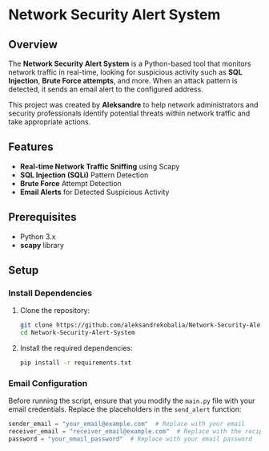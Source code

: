 # Network Security Alert System

## Overview
The **Network Security Alert System** is a Python-based tool that monitors network traffic in real-time, looking for suspicious activity such as **SQL Injection**, **Brute Force attempts**, and more. When an attack pattern is detected, it sends an email alert to the configured address.

This project was created by **Aleksandre** to help network administrators and security professionals identify potential threats within network traffic and take appropriate actions.

## Features
- **Real-time Network Traffic Sniffing** using Scapy
- **SQL Injection (SQLi)** Pattern Detection
- **Brute Force** Attempt Detection
- **Email Alerts** for Detected Suspicious Activity

## Prerequisites
- Python 3.x
- **scapy** library

## Setup

### Install Dependencies
1. Clone the repository:
    ```bash
    git clone https://github.com/aleksandrekobalia/Network-Security-Alert-System.git
    cd Network-Security-Alert-System
    ```

2. Install the required dependencies:
    ```bash
    pip install -r requirements.txt
    ```

### Email Configuration
Before running the script, ensure that you modify the `main.py` file with your email credentials. Replace the placeholders in the `send_alert` function:

```python
sender_email = "your_email@example.com"  # Replace with your email
receiver_email = "receiver_email@example.com"  # Replace with the recipient's email
password = "your_email_password"  # Replace with your email password
